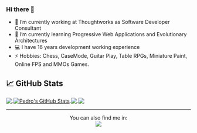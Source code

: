 ### Hi there 👋

<!--
**pedrotoliveira/pedrotoliveira** is a ✨ _special_ ✨ repository because its `README.md` (this file) appears on your GitHub profile.

Here are some ideas to get you started:

- 🔭 I’m currently working on ...
- 🌱 I’m currently learning ...
- 👯 I’m looking to collaborate on ...
- 🤔 I’m looking for help with ...
- 💬 Ask me about ...
- 📫 How to reach me: ...
- 😄 Pronouns: ...
- ⚡ Fun fact: ...
-->

- 💼 I’m currently working at Thoughtworks as Software Developer Consultant
- 🌱 I’m currently learning Progressive Web Applications and Evolutionary Architectures
- 💻 I have 16 years development working experience
- ⚡ Hobbies: Chess, CaseMode, Guitar Play, Table RPGs, Miniature Paint, Online FPS and MMOs Games.


## &#x1f4c8; GitHub Stats

<a href="https://github.com/pedrotoliveira">
  <img align="center" src="https://github-readme-stats.vercel.app/api/top-langs/?username=pedrotoliveira&hide=html&title_color=ffffff&text_color=d9d5db&icon_color=2bbc8a&bg_color=DEG,151717,452b57&langs_count=3" />
</a>
<a href="https://github.com/pedrotoliveira">
  <img align="center" src="https://github-readme-stats.vercel.app/api?username=pedrotoliveira&show_icons=true&line_height=27&count_private=true&title_color=ffffff&text_color=c9cacc&icon_color=09db33&bg_color=DEG,221763,151717" alt="Pedro's GitHub Stats" />
</a>

<a href="https://github.com/pedrotoliveira/ppm-commons">
  <img align="center" src="https://github-readme-stats.vercel.app/api/pin/?username=pedrotoliveira&repo=ppm-commons&title_color=ffffff&text_color=c9cacc&icon_color=09db33&bg_color=DEG,1c0a3b,111212" />
</a>

<a href="https://github.com/pedrotoliveira/ppm-logging">
  <img align="center" src="https://github-readme-stats.vercel.app/api/pin/?username=pedrotoliveira&repo=ppm-logging&color=ffffff&text_color=c9cacc&icon_color=09db33&bg_color=DEG,111212,05f5f5" />
</a>

<hr>
<p align="center"> You can also find me in: <br/>
<a href= "https://www.linkedin.com/in/pedrotoliveira/"><img src="https://img.icons8.com/material-outlined/30/000000/linkedin.png"/></a>
</p>



